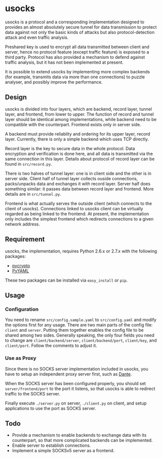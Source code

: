 # usocks

usocks is a protocol and a corresponding implementation designed to
provides an almost absolutely secure tunnel for data transmission to
protect data against not only the basic kinds of attacks but also
protocol-detection attack and even traffic analysis.

Preshared key is used to encrypt all data transmitted between client
and server, hence no protocol feature (except traffic feature) is
exposed to a third party. Protocol has also provided a mechanism to
defend against traffic analysis, but it has not been implemented at
present.

It is possible to extend usocks by implementing more complex backends
(for example, transmits data via more than one connections) to puzzle
analyser, and possibly improve the performance.

## Design

usocks is divided into four layers, which are backend, record layer,
tunnel layer, and frontend, from lower to upper. The function of
record and tunnel layer should be identical among implementations,
while backend need to be compatible with the counterpart. Frontend
exists only in server side.

A backend must provide reliablity and ordering for its upper layer,
record layer. Currently, there is only a simple backend which uses
TCP directly.

Record layer is the key to secure data in the whole protocol. Data
encryption and verification is done here, and all data is transmitted
via the same connection in this layer. Details about protocol of
record layer can be found in `src/record.py`.

There is two halves of tunnel layer: one is in client side and the
other is in server side. Client half of tunnel layer collects ouside
connections, packs/unpacks data and exchanges it with record layer.
Server half does something similar: it passes data between record
layer and frontend. More details are in `src/tunnel.py`.

Frontend is what actually serves the outside client (which connects
to the client of usocks). Connections linked to usocks client can
be virtually regarded as being linked to the frontend. At present,
the implementation only includes the simplest frontend which redirects
connections to a given network address.

## Requirement

usocks, the implementation, requires Python 2.6.x or 2.7.x with the
following packages:

* [pycrypto](https://www.dlitz.net/software/pycrypto/)
* [PyYAML](http://pyyaml.org/)

These two packages can be installed via `easy_install` or `pip`.

## Usage

### Configuration

You need to rename `src/config.sample.yaml` to `src/config.yaml` and
modify the options first for any usage. There are two main parts of
the config file: `client` and `server`. Putting them together enables
the config file to be shared among two sides. Generally speaking, the
only four fields you need to change are `client/backend/server`,
`client/backend/port`, `client/key`, and `client/port`. Follow the
comments to adjust it.

### Use as Proxy

Since there is no SOCKS server implementation included in usocks, you
have to setup an independent proxy server first,
such as [Dante](http://www.inet.no/dante/).

When the SOCKS server has been configured properly, you should set
`server/frontend/port` to the port it listens, so that usocks is able
to redirect traffic to the SOCKS server.

Finally execute `./server.py` on server, `./client.py` on client, and
setup applications to use the port as SOCKS server.

## Todo

* Provide a mechanism to enable backends to exchange data with its
  counterpart, so that more complicated backends can be implemented.
* Enable server to establish connections.
* Implement a simple SOCKSv5 server as a frontend.
